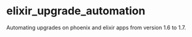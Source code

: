 # elixir_upgrade_automation
Automating upgrades on phoenix and elixir apps from version 1.6 to 1.7.
